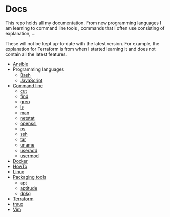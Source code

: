 # Docs

This repo holds all my documentation. From new programming languages I am learning to command line tools , 
commands that I often use consisting of explanation, ...

These will not be kept up-to-date with the latest version. For example, the explanation for Terraform is from 
when I started learning it and does not contain all the latest features.

* [Ansible](ansible/README.md)
* Programming languages
  * [Bash](programming_languages/bash/README.md)
  * [JavaScript](programming_languages/javascript/README.md)
* [Command line](command_line/README.md)
    * [cut](command_line/cut/README.md)
    * [find](command_line/find/README.md)
    * [grep](command_line/grep/README.md)
    * [ls](command_line/ls/README.md)
    * [man](command_line/man/README.md)
    * [netstat](command_line/netstat/README.md)
    * [openssl](command_line/openssl/README.md)
    * [ps](command_line/ps/README.md)
    * [ssh](command_line/ssh/README.md)
    * [tar](command_line/tar/README.md)
    * [uname](command_line/uname/README.md)
    * [useradd](command_line/useradd/README.md)
    * [usermod](command_line/usermod/README.md)
* [Docker](docker/README.md)
* [HowTo](howto/README.md)
* [Linux](linux/README.md)
* [Packaging tools](packaging_tools/README.md)
    * [apt](packaging_tools/apt/README.md)
    * [aptitude](packaging_tools/aptitude/README.md)
    * [dpkg](packaging_tools/dpkg/README.md)
* [Terraform](terraform/README.md)
* [tmux](tmux/README.md)
* [Vim](vim/README.md)

